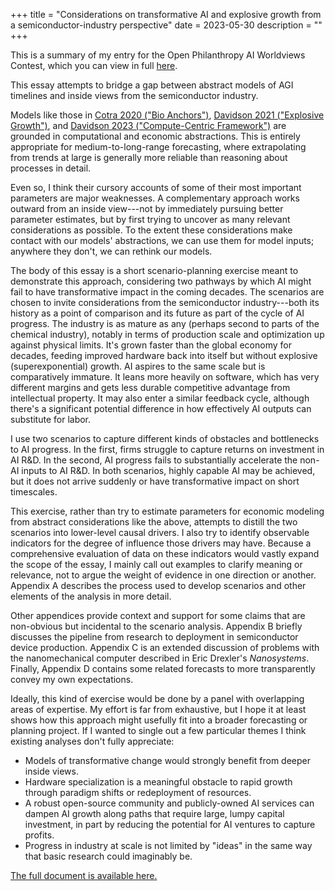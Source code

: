 +++
title = "Considerations on transformative AI and explosive growth from a semiconductor-industry perspective"
date = 2023-05-30
description = ""
+++

This is a summary of my entry for the Open Philanthropy AI Worldviews Contest, which you can view in full [here](https://muireall.space/pdf/considerations.pdf).

This essay attempts to bridge a gap between abstract models of AGI timelines and inside views from the semiconductor industry.

Models like those in [Cotra 2020 ("Bio Anchors")](https://drive.google.com/drive/u/0/folders/15ArhEPZSTYU8f012bs6ehPS6-xmhtBPP?pli=1), [Davidson 2021 ("Explosive Growth")](https://www.openphilanthropy.org/research/could-advanced-ai-drive-explosive-economic-growth/), and [Davidson 2023 ("Compute-Centric Framework")](https://www.lesswrong.com/posts/Gc9FGtdXhK9sCSEYu/what-a-compute-centric-framework-says-about-ai-takeoff) are grounded in computational and economic abstractions. This is entirely appropriate for medium-to-long-range forecasting, where extrapolating from trends at large is generally more reliable than reasoning about processes in detail.

Even so, I think their cursory accounts of some of their most important parameters are major weaknesses. 
A complementary approach works outward from an inside view---not by immediately pursuing better parameter estimates, but by first trying to uncover as many relevant considerations as possible.
To the extent these considerations make contact with our models' abstractions, we can use them for model inputs; anywhere they don't, we can rethink our models.

The body of this essay is a short scenario-planning exercise meant to demonstrate this approach, considering two pathways by which AI might fail to have transformative impact in the coming decades.
The scenarios are chosen to invite considerations from the semiconductor industry---both its history as a point of comparison and its future as part of the cycle of AI progress.
The industry is as mature as any (perhaps second to parts of the chemical industry), notably in terms of production scale and optimization up against physical limits.
It's grown faster than the global economy for decades, feeding improved hardware back into itself but without explosive (superexponential) growth.
AI aspires to the same scale but is comparatively immature. It leans more heavily on software, which has very different margins and gets less durable competitive advantage from intellectual property. It may also enter a similar feedback cycle, although there's a significant potential difference in how effectively AI outputs can substitute for labor.

I use two scenarios to capture different kinds of obstacles and bottlenecks to AI progress. In the first, firms struggle to capture returns on investment in AI R\&D. In the second, AI progress fails to substantially accelerate the non-AI inputs to AI R\&D. In both scenarios, highly capable AI may be achieved, but it does not arrive suddenly or have transformative impact on short timescales.

This exercise, rather than try to estimate parameters for economic modeling from abstract considerations like the above, attempts to distill the two scenarios into lower-level causal drivers. I also try to identify observable indicators for the degree of influence those drivers may have. Because a comprehensive evaluation of data on these indicators would vastly expand the scope of the essay, I mainly call out examples to clarify meaning or relevance, not to argue the weight of evidence in one direction or another. Appendix A describes the process used to develop scenarios and other elements of the analysis in more detail.

Other appendices provide context and support for some claims that are non-obvious but incidental to the scenario analysis.  Appendix B briefly discusses the pipeline from research to deployment in semiconductor device production. Appendix C is an extended discussion of problems with the nanomechanical computer described in Eric Drexler's *Nanosystems*. Finally, Appendix D contains some related forecasts to more transparently convey my own expectations.

Ideally, this kind of exercise would be done by a panel with overlapping areas of expertise. My effort is far from exhaustive, but I hope it at least shows how this approach might usefully fit into a broader forecasting or planning project. If I wanted to single out a few particular themes I think existing analyses don't fully appreciate:

- Models of transformative change would strongly benefit from deeper inside views.
- Hardware specialization is a meaningful obstacle to rapid growth through paradigm shifts or redeployment of resources.
- A robust open-source community and publicly-owned AI services can dampen AI growth along paths that require large, lumpy capital investment, in part by reducing the potential for AI ventures to capture profits.
- Progress in industry at scale is not limited by "ideas" in the same way that basic research could imaginably be.

[The full document is available here.](https://muireall.space/pdf/considerations.pdf)